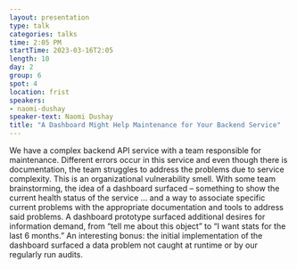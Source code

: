 ```yaml
---
layout: presentation
type: talk
categories: talks
time: 2:05 PM
startTime: 2023-03-16T2:05
length: 10
day: 2
group: 6
spot: 4
location: frist
speakers:
- naomi-dushay
speaker-text: Naomi Dushay
title: "A Dashboard Might Help Maintenance for Your Backend Service"
---
```

We have a complex backend API service with a team responsible for maintenance.  Different errors occur in this service and even though there is documentation, the team struggles to address the problems due to service complexity.  This is an organizational vulnerability smell.  With some team brainstorming, the idea of a dashboard surfaced – something to show the current health status of the service … and a way to associate specific current problems with the appropriate documentation and tools to address said problems.  A dashboard prototype surfaced additional desires for information demand, from “tell me about this object” to “I want stats for the last 6 months.”  An interesting bonus:  the initial implementation of the dashboard surfaced a data problem not caught at runtime or by our regularly run audits.
